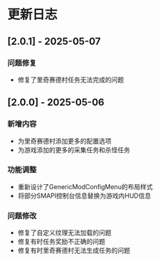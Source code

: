 # 更新日志

## [2.0.1] - 2025-05-07

### 问题修复

- 修复了里奇赛德村任务无法完成的问题

## [2.0.0] - 2025-05-06

### 新增内容

- 为里奇赛德村添加更多的配置选项
- 为游戏添加的更多的采集任务和杀怪任务

### 功能调整

- 重新设计了GenericModConfigMenu的布局样式
- 将部分SMAPI控制台信息替换为游戏内HUD信息

### 问题修改

- 修复了自定义纹理无法加载的问题
- 修复有时任务奖励不正确的问题
- 修复有时里奇赛德村无法生成任务的问题